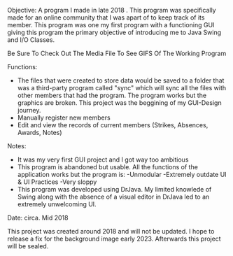 Objective: 
A program I made in late 2018 . This program was specifically made for an online community that I was apart of to keep track of its member. This program was one my first program with a functioning GUI giving this program the primary objective of introducing me to Java Swing and I/O Classes.

Be Sure To Check Out The Media File To See GIFS Of The Working Program

Functions:
  - The files that were created to store data would be saved to a folder that was a third-party program called "sync" which will sync all the files with other
members that had the program. The program works but the graphics are broken. This project was the beggining of my GUI-Design journey.
  - Manually register new members
  - Edit and view the records of current members (Strikes, Absences, Awards, Notes)

Notes:
  - It was my very first GUI project and I got way too ambitious
  - This program is abandoned but usable. All the functions of the application works but the program is:
      -Unmodular
      -Extremely outdate UI & UI Practices
      -Very sloppy
  - This program was developed using DrJava. My limited knowlede of Swing along with the absence of a visual editor in DrJava led to an extremely unwelcoming UI.
      
Date: circa. Mid 2018

This project was created around 2018 and will not be updated. I hope to release a fix for the background image early 2023. Afterwards this project will be sealed.

